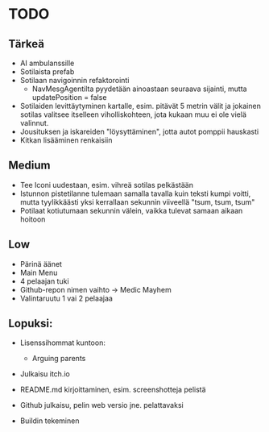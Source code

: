 # TODO

## Tärkeä
- AI ambulanssille
- Sotilaista prefab
- Sotilaan navigoinnin refaktorointi
    - NavMesgAgentilta pyydetään ainoastaan seuraava sijainti, mutta updatePosition = false
- Sotilaiden levittäytyminen kartalle, esim. pitävät 5 metrin välit ja jokainen sotilas valitsee itselleen viholliskohteen, jota kukaan muu ei ole vielä valinnut. 
- Jousituksen ja iskareiden "löysyttäminen", jotta autot pomppii hauskasti
- Kitkan lisääminen renkaisiin


## Medium
- Tee Iconi uudestaan, esim. vihreä sotilas pelkästään
- Istunnon pistetilanne tulemaan samalla tavalla kuin teksti kumpi voitti, mutta tyylikkäästi yksi kerrallaan sekunnin viiveellä "tsum, tsum, tsum"
- Potilaat kotiutumaan sekunnin välein, vaikka tulevat samaan aikaan hoitoon


## Low
- Pärinä äänet
- Main Menu
- 4 pelaajan tuki
- Github-repon nimen vaihto -> Medic Mayhem
- Valintaruutu 1 vai 2 pelaajaa


## Lopuksi: 
- Lisenssihommat kuntoon: 
    - Arguing parents
    
- Julkaisu itch.io 
- README.md kirjoittaminen, esim. screenshotteja pelistä
- Github julkaisu, pelin web versio jne. pelattavaksi
- Buildin tekeminen
